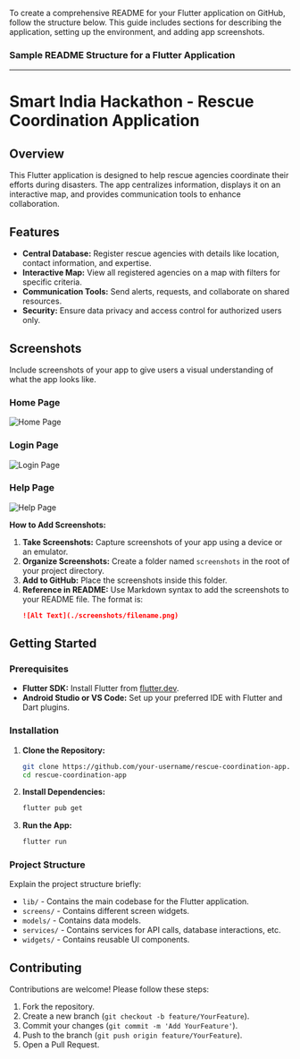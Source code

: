 To create a comprehensive README for your Flutter application on GitHub, follow the structure below. This guide includes sections for describing the application, setting up the environment, and adding app screenshots. 

### Sample README Structure for a Flutter Application

---

# Smart India Hackathon - Rescue Coordination Application

## Overview

This Flutter application is designed to help rescue agencies coordinate their efforts during disasters. The app centralizes information, displays it on an interactive map, and provides communication tools to enhance collaboration.

## Features

- **Central Database:** Register rescue agencies with details like location, contact information, and expertise.
- **Interactive Map:** View all registered agencies on a map with filters for specific criteria.
- **Communication Tools:** Send alerts, requests, and collaborate on shared resources.
- **Security:** Ensure data privacy and access control for authorized users only.

## Screenshots

Include screenshots of your app to give users a visual understanding of what the app looks like.

### Home Page
![Home Page](./screenshots/home_page.png)

### Login Page
![Login Page](./screenshots/login_page.png)

### Help Page
![Help Page](./screenshots/help_page.png)

**How to Add Screenshots:**
1. **Take Screenshots:** Capture screenshots of your app using a device or an emulator.
2. **Organize Screenshots:** Create a folder named `screenshots` in the root of your project directory.
3. **Add to GitHub:** Place the screenshots inside this folder.
4. **Reference in README:** Use Markdown syntax to add the screenshots to your README file. The format is:
   ```markdown
   ![Alt Text](./screenshots/filename.png)
   ```

## Getting Started

### Prerequisites

- **Flutter SDK:** Install Flutter from [flutter.dev](https://flutter.dev/docs/get-started/install).
- **Android Studio or VS Code:** Set up your preferred IDE with Flutter and Dart plugins.

### Installation

1. **Clone the Repository:**
   ```bash
   git clone https://github.com/your-username/rescue-coordination-app.git
   cd rescue-coordination-app
   ```

2. **Install Dependencies:**
   ```bash
   flutter pub get
   ```

3. **Run the App:**
   ```bash
   flutter run
   ```

### Project Structure

Explain the project structure briefly:
- `lib/` - Contains the main codebase for the Flutter application.
- `screens/` - Contains different screen widgets.
- `models/` - Contains data models.
- `services/` - Contains services for API calls, database interactions, etc.
- `widgets/` - Contains reusable UI components.

## Contributing

Contributions are welcome! Please follow these steps:

1. Fork the repository.
2. Create a new branch (`git checkout -b feature/YourFeature`).
3. Commit your changes (`git commit -m 'Add YourFeature'`).
4. Push to the branch (`git push origin feature/YourFeature`).
5. Open a Pull Request.

